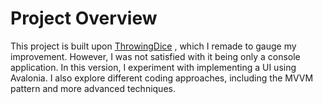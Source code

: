 # Project Overview

This project is built upon [ThrowingDice](https://github.com/Arnith86/ThrowingDice) , which I remade to gauge my improvement.
However, I was not satisfied with it being only a console application. In this version, I experiment with implementing a UI using Avalonia.
I also explore different coding approaches, including the MVVM pattern and more advanced techniques.
